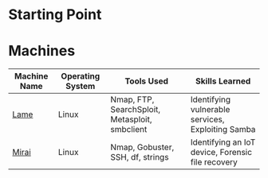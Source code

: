 # Starting Point

# Machines

| Machine Name        | Operating System | Tools Used                        | Skills Learned                 |
|---------------------|------------------|-----------------------------------|--------------------------------|
| [Lame](./Machines/Lame/) | Linux            | Nmap, FTP, SearchSploit, Metasploit, smbclient | Identifying vulnerable services, Exploiting Samba |
| [Mirai](./Machines/Mirai/) | Linux            | Nmap, Gobuster, SSH, df, strings            | Identifying an IoT device, Forensic file recovery |
